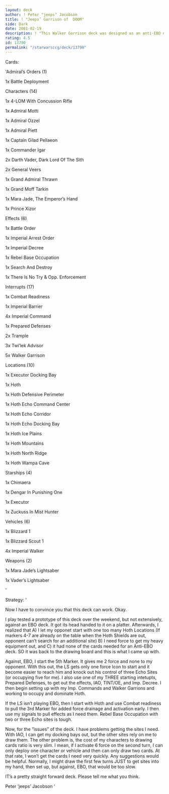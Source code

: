 ```yaml
---
layout: deck
author: ! Peter "jeeps" Jacobson
title: ! "Jeeps’ Garrison of  DOOM"
side: Dark
date: 2001-02-19
description: ! "This Walker Garrison deck was designed as an anti-EBO deck.  I have always wanted to make one.  Now that I have, I am curious as to what might make it better."
rating: 4.5
id: 13790
permalink: "/starwarsccg/deck/13790"
---
```

Cards: 

'Admiral’s Orders (1)

   1x Battle Deployment


Characters (14)

   1x 4-LOM With Concussion Rifle

   1x Admiral Motti

   1x Admiral Ozzel

   1x Admiral Piett

   1x Captain Gilad Pellaeon

   1x Commander Igar

   2x Darth Vader, Dark Lord Of The Sith

   2x General Veers

   1x Grand Admiral Thrawn

   1x Grand Moff Tarkin

   1x Mara Jade, The Emperor’s Hand

   1x Prince Xizor


Effects (6)

   1x Battle Order

   1x Imperial Arrest Order

   1x Imperial Decree

   1x Rebel Base Occupation

   1x Search And Destroy

   1x There Is No Try & Opp. Enforcement


Interrupts (17)

   1x Combat Readiness

   1x Imperial Barrier

   4x Imperial Command

   1x Prepared Defenses

   2x Trample

   3x Twi’lek Advisor

   5x Walker Garrison


Locations (10)

   1x Executor Docking Bay

   1x Hoth

   1x Hoth Defensive Perimeter

   1x Hoth Echo Command Center 

   1x Hoth Echo Corridor

   1x Hoth Echo Docking Bay

   1x Hoth Ice Plains

   1x Hoth Mountains

   1x Hoth North Ridge

   1x Hoth Wampa Cave


Starships (4)

   1x Chimaera

   1x Dengar In Punishing One

   1x Executor

   1x Zuckuss In Mist Hunter


Vehicles (6)

   1x Blizzard 1

   1x Blizzard Scout 1

   4x Imperial Walker


Weapons (2)

   1x Mara Jade’s Lightsaber

   1x Vader’s Lightsaber

'

Strategy: '

Now I have to convince you that this deck can work.  Okay.


I play tested a prototype of this deck over the weekend, but not extensively, against an EBO deck.  It got its head handed to it on a platter.  Afterwards, I realized that A) I let my opponet start with one too many Hoth Locations (If markers 4-7 are already on the table when the Hoth Shields are out, opponent can’t search for an additional site) B) I need force to get my heavy equipment out, and C) it had none of the cards needed for an Anti-EBO deck.  SO it was back to the drawing board and this is what I came up with.


Against, EBO, I start the 5th Marker.  It gives me 2 force and none to my opponent.  With this out, the LS gets only one force Icon to start and it become easier to reach him and knock out his control of three Echo Sites (or occupying five for me).  I also use one of my THREE starting intetupts, Prepared Defenses, to get out the effects, IAO, TINT/OE, and Imp. Decree.  I then begin setting up with my Imp. Commands and Walker Garrions and working to occupy and dominate Hoth.


If the LS isn’t playing EBO, then I start with Hoth and use Combat readiness to pull the 3rd Marker for added force drainage and activation early.  I then use my signals to pull effects as I need them.  Rebel Base Occupation with two or three Echo sites is tough.  


Now, for the ”issues” of the deck.  I have problems getting the sites I need.  With IAO, I can get my docking bays out, but the other sites rely on me to draw them.  The other problem is, the cost of my characters to drawing cards ratio is very slim.  I mean, if I activate 6 force on the second turn, I can only deploy one character or vehicle and then can only draw two cards.  At that rate, I won’t get the cards I need very quickly.  Any suggestions would be helpful.  Normally, I might draw the first few turns JUST to get sites into my hand, then set up, but against, EBO, that would be too slow.


IT’s a pretty straight forward deck.  Please tell me what you think.


Peter ’jeeps’ Jacobson  '
